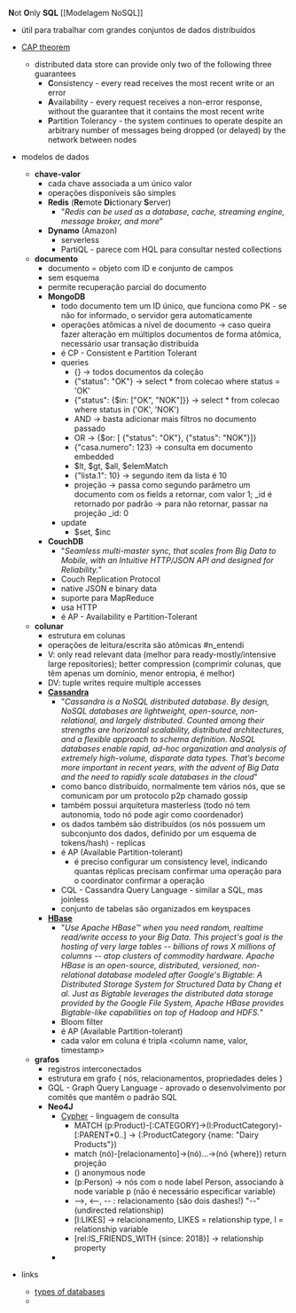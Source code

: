 **N**ot **O**nly **SQL**
[[Modelagem NoSQL]]

* útil para trabalhar com grandes conjuntos de dados distribuídos
* [CAP theorem](https://en.wikipedia.org/wiki/CAP_theorem)
	* distributed data store can provide only two of the following three guarantees
		* **C**onsistency - every read receives the most recent write or an error
		* **A**vailability - every request receives a non-error response, without the guarantee that it contains the most recent write
		* **P**artition Tolerancy - the system continues to operate despite an arbitrary number of messages being dropped (or delayed) by the network between nodes
* modelos de dados
	* **chave-valor**
		* cada chave associada a um único valor
		* operações disponíveis são simples
		* **Redis** (**Re**mote **Di**ctionary **S**erver)
			* "*Redis can be used as a database, cache, streaming engine, message broker, and more*"
		* **Dynamo** (Amazon)
			* serverless
			* PartiQL - parece com HQL para consultar nested collections
	* **documento**
		* documento = objeto com ID e conjunto de campos
		* sem esquema
		* permite recuperação parcial do documento
		* **MongoDB**
			* todo documento tem um ID único, que funciona como PK - se não for informado, o servidor gera automaticamente
			* operações atômicas a nível de documento -> caso queira fazer alteração em múltiplos documentos de forma atômica, necessário usar transação distribuída
			* é CP - Consistent e Partition Tolerant
			* queries
				* {} -> todos documentos da coleção
				* {"status": "OK"} -> select * from colecao where status = 'OK'
				* {"status": {$in: ["OK", "NOK"]}} -> select * from colecao where status in ('OK', 'NOK')
				* AND -> basta adicionar mais filtros no documento passado
				* OR -> {$or: [ {"status": "OK"}, {"status": "NOK"}]}
				* {"casa.numero": 123} -> consulta em documento embedded
				* $lt, $gt, $all, $elemMatch
				* {"lista.1": 10} -> segundo item da lista é 10
				* projeção -> passa como segundo parâmetro um documento com os fields a retornar, com valor 1; \_id é retornado por padrão -> para não retornar, passar na projeção \_id: 0
			* update
				* $set, $inc
		* **CouchDB**
			* "*Seamless multi-master sync, that scales from Big Data to Mobile, with an Intuitive HTTP/JSON API and designed for Reliability.*"
			* Couch Replication Protocol
			* native JSON e binary data
			* suporte para MapReduce
			* usa HTTP
			* é AP - Availability e Partition-Tolerant
	* **colunar**
		* estrutura em colunas
		* operações de leitura/escrita são atômicas #n_entendi 
		* V: only read relevant data (melhor para ready-mostly/intensive large repositories); better compression (comprimir colunas, que têm apenas um domínio, menor entropia, é melhor)
		* DV: tuple writes require multiple accesses
		* [**Cassandra**](https://cassandra.apache.org/_/cassandra-basics.html)
			* "*Cassandra is a NoSQL distributed database. By design, NoSQL databases are lightweight, open-source, non-relational, and largely distributed. Counted among their strengths are horizontal scalability, distributed architectures, and a flexible approach to schema definition. NoSQL databases enable rapid, ad-hoc organization and analysis of extremely high-volume, disparate data types. That’s become more important in recent years, with the advent of Big Data and the need to rapidly scale databases in the cloud*"
			* como banco distribuído, normalmente tem vários nós, que se comunicam por um protocolo p2p chamado gossip
			* também possui arquitetura masterless (todo nó tem autonomia, todo nó pode agir como coordenador)
			* os dados também são distribuídos (os nós possuem um subconjunto dos dados, definido por um esquema de tokens/hash) - replicas
			* é AP (Available Partition-tolerant)
				* é preciso configurar um consistency level, indicando quantas réplicas precisam confirmar uma operação para o coordinator confirmar a operação
			* CQL - Cassandra Query Language - similar a SQL, mas joinless
			* conjunto de tabelas são organizados em keyspaces
		* [**HBase**](https://hbase.apache.org/)
			* "*Use Apache HBase™ when you need random, realtime read/write access to your Big Data. This project's goal is the hosting of very large tables -- billions of rows X millions of columns -- atop clusters of commodity hardware. Apache HBase is an open-source, distributed, versioned, non-relational database modeled after Google's Bigtable: A Distributed Storage System for Structured Data by Chang et al. Just as Bigtable leverages the distributed data storage provided by the Google File System, Apache HBase provides Bigtable-like capabilities on top of Hadoop and HDFS.*"
			* Bloom filter
			*  é AP (Available Partition-tolerant)
			* cada valor em coluna é tripla <column name, valor, timestamp>
	* **grafos**
		* registros interconectados
		* estrutura em grafo { nós, relacionamentos, propriedades deles }
		* GQL - Graph Query Language - aprovado o desenvolvimento por comitês que mantêm o padrão SQL
		* **Neo4J**
			* [Cypher](https://neo4j.com/docs/getting-started/cypher-intro/) - linguagem de consulta
				* MATCH (p:Product)-[:CATEGORY]->(l:ProductCategory)-[:PARENT*0..] ->  (:ProductCategory {name: "Dairy Products"})
				* match (nó)-[relacionamento]->(nó)...->(nó {where}) return projeção
				* () anonymous node
				* (p:Person) -> nós com o node label Person, associando à node variable p (não é necessário especificar variable)
				* -->, <--, -- : relacionamento (são dois dashes!) "--" (undirected relationship)
				* [l:LIKES] -> relacionamento, LIKES = relationship type, l = relationship variable
				* [rel:IS_FRIENDS_WITH {since: 2018}] -> relationship property
			* 


* links
	* [types of databases](https://timweninger.com/teaching/database-systems-concepts/cap-and-hbase/)
	* 